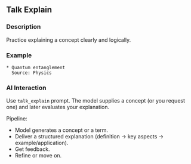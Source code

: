 ## Talk Explain

### Description

Practice explaining a concept clearly and logically.

### Example

```
* Quantum entanglement
  Source: Physics
```

### AI Interaction

Use `talk_explain` prompt. The model supplies a concept (or you request one) and later evaluates your explanation.

Pipeline:

* Model generates a concept or a term.
* Deliver a structured explanation (definition → key aspects → example/application).
* Get feedback.
* Refine or move on.